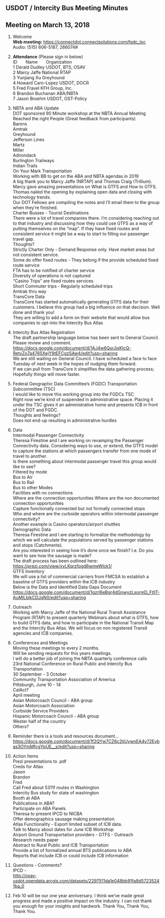 
## USDOT / Intercity Bus Meeting Minutes     
## Meeting on March 13, 2018    

1. Welcome   
**Web meeting:**  https://connectdot.connectsolutions.com/fgdc_tsc   
Audio: (515) 606-5187, 286074#   

2. **Attendance** (Please sign in below)   
ID &nbsp; &nbsp; &nbsp; Name &nbsp; &nbsp; &nbsp; Organization     
1  Derald Dudley   USDOT, BTS, OSAV    
2  Marcy Jaffe   National RTAP   
3  Yunjiang Xu   Greyhound   
4  Howard Caro-Lopez   USDOT, DOCR   
5  Fred Fravel   KFH Group, Inc.  
6  Brandon Buchanan   ABA/NBTA  
7  Jason Broehm   USDOT, OST-Policy   

3. NBTA and ABA Update  
DOT sponsored 90 Minute workshop at the NBTA Annual Meeting  
Reached the right People (Great feedback from participants)   
Barons  
Amtrak  
Greyhound  
Jefferson Lines  
Martz  
Miller  
Adirondack  
Burlington Trailways  
Indian Trails  
On Your Mark Transportation  
Working with BB to get on the ABA and NBTA agendas in 2019   
A big thank you to Marcy Jaffe (NRTAP) and Thomas Craig (Trillium).  Marcy gave amazing presentations on What is GTFS and How to GTFS.    Thomas nailed the opening by explaining open data and closing with technology trends.  
Our DOT Fellows are compiling the notes and I’ll email them to the group when they’re finished.  
Charter Busses - Tourist Destinations  
There were a lot of travel companies there.  I’m considering reaching out to that industry and discussing how they could use GTFS as a way of putting themselves on the “map”.  If they have fixed routes and consistent service it might be a way to start to filling our passenger travel gap.  
Thoughts?  
Strictly Charter Only - Demand Response only.  Have market areas but not consistent service.  
Some do offer fixed routes - They belong if the provide scheduled fixed route service  
FTA has to be notified of charter service  
Diversity of operations is not captured  
“Casino Trips” are fixed routes services  
Short Commuter trips - Regularly scheduled trips  
Amtrak thru way  
TransCore Data  
TransCore has started automatically generating GTFS data for their customers.  I believe this group had a big influence on that decision.  Well done and thank you!  
They are willing to add a form on their website that would allow bus companies to opt-into the Intercity Bus Atlas  

4. Intercity Bus Atlas Registration  
The draft partnership language below has been sent to General Council.  Please review and comment.  
https://docs.google.com/document/d/1AJ4w6QsrJixKIcQ-RetvZo7a4765XejY9tEFCgzSAw4/edit?usp=sharing  
We are still waiting on General Council.  I have scheduled a face to face Tuesday of next week in the hopes of nudging them forward.  
If we can pull from TransCore it simplifies the data gathering process; Hopefully things will move faster.  

5. Federal Geographic Data Committee’s (FGDC) Transportation Subcommittee (TSC)  
I would like to move this working group into the FGDCs TSC  
Right now we’re kind of suspended in administrative space.  Placing it under the TSC gives it an administrative home and presents ICB in front of the DOT and FGDC.  
Thoughts and feelings?  
Does not end-up resulting in administrative hurdles  

6. Data  
Intermodal Passenger Connectivity  
Theresa Firestine and I are working on revamping the Passenger Connectivity data.  Considering ways to use, or extend, the GTFS model to capture the stations at which passengers transfer from one mode of travel to another.  
Is there something about intermodal passenger travel this group would like to see?  
Filtered by mode  
Bus to Air  
Bus to Rail  
Bus to other Modes  
Facilities with no connections  
Where are the connection opportunities 
Where are the non documented connection opportunities  
Capture functionally connected but not formally connected stops  
Who and where are the curbside operators within intermodal passenger connectivity?  
Another example is Casino operators/airport shuttles  
Demographic Data  
Theresa Firestine and I are starting to formalize the methodology by which we will calculate the populations served by passenger stations and stops (Catchments).  
Are you interested in seeing how it’s done once we finish?  I.e. Do you want to see how the sausage is made?  
The draft process has been outlined here: https://prezi.com/view/xyLKqrzfpgd6wmeWlck1/  
GTFS Inventory   
We will use a list of commercial carriers from FMCSA to establish a baseline of GTFS providers within the ICB industry  
Below is the Data and Identified Data Gaps Document  
https://docs.google.com/document/d/1gzrl6eBgr4dGnwyzLsormD_FtllT-AuMlLbIkCDJqN0/edit?usp=sharing  

7. Outreach  
Working with Marcy Jaffe of the National Rural Transit Assistance Program (RTAP) to present quarterly Webinars about what is GTFS, how to build GTFS data, and how to participate in the National Transit Map and the Intercity Bus Atlas.  We will focus on non registered Transit agencies and ICB companies.  

8. Conferences and Meetings  
Moving these meetings to every 2 months.   
Will be sending requests for this years meetings.  
I will do a better job of joining the NBTA quarterly conference calls  
23rd National Conference on Rural Public and Intercity Bus Transportation  
	30 September - 3 October  
Community Transportation Association of America  
	Pittsburgh, June 10 - 14  
CalAct?  
	April meeting  
Asian Motorcoach Council - ABA group  
Asian Motorcoach Association  
Curbside Service Providers  
Hispanic Motorcoach Council - ABA group  
Wester half of the country  
Others?  

9. Reminder there is a tools and resources document...  
https://docs.google.com/document/d/1f2QYw7CZ6c2tiUywnEA4v72Eybas3OYmMfcgYpUE__s/edit?usp=sharing  

10. Action Items  
Prezi presentations to .pdf  
Creds for Atlas  
Jason  
Brandon  
Fred  
Call Fred about 5311f routes in Washington  
Intercity Bus study for state of washington  
Booth at ABA  
Publications in ABA?  
Participate on ABA Panels  
Theresa to present IPCD to NICBA  
Offer demographics sausage making presentation  
Atlas Functionality - Export limited subset of ICB data.  
Talk to Marcy about dates for June ICB Workshop  
Airport Ground Transportation providers - GTFS - Outreach  
Research needs paper  
Abstract to Rural Public and ICB Transportation  
Provide a list of formalized annual BTS publications to ABA  
Reports that include ICB or could include ICB information  

11. Questions - Comments?  
IPCD -   
http://osav-usdot.opendata.arcgis.com/datasets/2297511da1e048bb91fa8d57235241ba_0  

12. Feb 10 will be our one year anniversary.  I think we’ve made great progress and made a positive impact on the industry.  I can not thank you enough for your insights and hardwork.  Thank You, Thank You, Thank You.   
